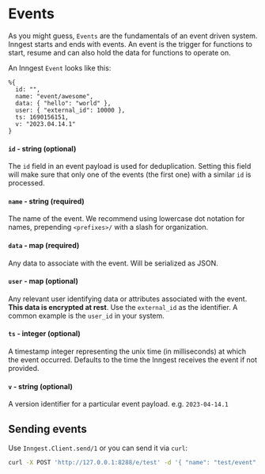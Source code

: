 # Events

As you might guess, `Events` are the fundamentals of an event driven system. Inngest starts and
ends with events. An event is the trigger for functions to start, resume and can also hold the
data for functions to operate on.

An Inngest `Event` looks like this:

```
%{
  id: "",
  name: "event/awesome",
  data: { "hello": "world" },
  user: { "external_id": 10000 },
  ts: 1690156151,
  v: "2023.04.14.1"
}
```

#### `id` - string (optional)

The `id` field in an event payload is used for deduplication. Setting this field will make
sure that only one of the events (the first one) with a similar `id` is processed.

#### `name` - string (required)

The name of the event. We recommend using lowercase dot notation for names, prepending
`<prefixes>/` with a slash for organization.

#### `data` - map (required)

Any data to associate with the event. Will be serialized as JSON.

#### `user` - map (optional)

Any relevant user identifying data or attributes associated with the event. **This data is
encrypted at rest**. Use the `external_id` as the identifier. A common example is the `user_id`
in your system.

#### `ts` - integer (optional)

A timestamp integer representing the unix time (in milliseconds) at which the event occurred.
Defaults to the time the Inngest receives the event if not provided.

#### `v` - string (optional)

A version identifier for a particular event payload. e.g. `2023-04-14.1`

## Sending events

Use `Inngest.Client.send/1` or you can send it via `curl`:

``` sh
curl -X POST 'http://127.0.0.1:8288/e/test' -d '{ "name": "test/event", "data": { "hello": "world" } }'
```
